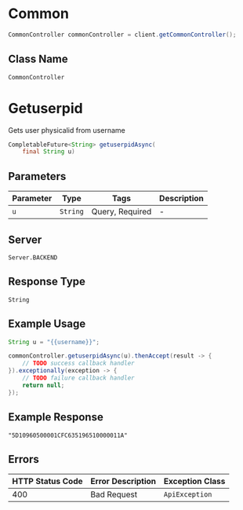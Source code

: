 # Common

```java
CommonController commonController = client.getCommonController();
```

## Class Name

`CommonController`


# Getuserpid

Gets user physicalid from username

```java
CompletableFuture<String> getuserpidAsync(
    final String u)
```

## Parameters

| Parameter | Type | Tags | Description |
|  --- | --- | --- | --- |
| `u` | `String` | Query, Required | - |

## Server

`Server.BACKEND`

## Response Type

`String`

## Example Usage

```java
String u = "{{username}}";

commonController.getuserpidAsync(u).thenAccept(result -> {
    // TODO success callback handler
}).exceptionally(exception -> {
    // TODO failure callback handler
    return null;
});
```

## Example Response

```
"5D10960500001CFC635196510000011A"
```

## Errors

| HTTP Status Code | Error Description | Exception Class |
|  --- | --- | --- |
| 400 | Bad Request | `ApiException` |

